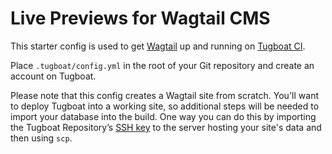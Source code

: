 # Live Previews for Wagtail CMS

This starter config is used to get [Wagtail](https://wagtail.io/) up and running on [Tugboat CI](https://tugboat.ci/).

Place `.tugboat/config.yml` in the root of your Git repository and create an account on Tugboat. 

Please note that this config creates a Wagtail site from scratch. You'll want to deploy Tugboat into a working site, so additional steps will be needed to import your database into the build. One way you can do this by importing the Tugboat Repository’s [SSH key](https://docs.tugboat.qa/setting-up-tugboat/select-repo-settings/#set-up-remote-ssh-access) to the server hosting your site's data and then using `scp`.